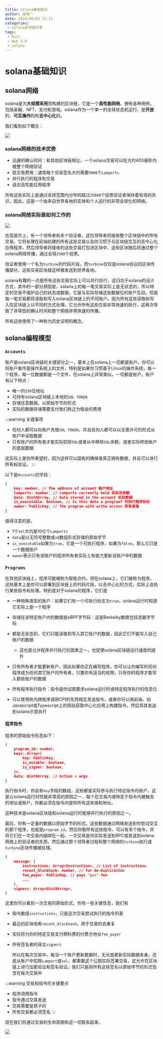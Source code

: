 ```yaml
---
title: solana基础知识
author: 皮特ᴾᵗ
date: 2024/06/03 12:21
categories:
 - solana区块链开发
tags:
 - Rust
 - Web 3.0
 - solana
---
```


# solana基础知识

## solana网络

solana是为**大规模采用**而构建的区块链，它是一个**高性能网络**、拥有各种用例，包括金融、NFT、支付和游戏。solana作为一个单一的全球状态机运行、是**开放**的、**可互操作**的和**去中心化**的。

我们看到如下概览：

![](https://rust.hyperter.top/screenshot/solana-content.png)

### solana网络的技术优势

- 迅速的确认时间：和其他区块链相比，一个solana交易可以在大约400毫秒内被整个网络验证
- 低交易费用：通常每个交易签名大约需要`5000`个`Lamports`
- 并行执行的程序和交易
- 适合高性能应用程序

所有这些实际上是通过全球范围内分布的超过`25000`个投票验证者保持着有效的共识，因此，这是一个由来自世界各地的实体和个人运行的非常全球化的网络。

### solana网络实际是如何工作的

![](https://rust.hyperter.top/screenshot/solana-network.png)

在高层次上，有一个领导者和多个验证者，这位领导者将接收整个区块链中的所有交易。它将处理在前端创建的所有这些交易以及你习惯于与区块链交互的去中心化应用程序，然后领导者将接收的这些交易打包进区块中，这些区块随后将通过整个solana网络传播，通过全球`2500`个投票。

验证者使用一个名为`turbine`的代码片段，而`turbine`仅仅是solana协议的区块传播部分，这些交易区块就这样被发送到世界各地。

solana有趣的一点是所有这些交易实际上可以并行执行，这归功于solana的设计方式，其中的一部分原因是，solana上的每一笔交易实际上是无状态的，所以特定的交易不维护自己的状态或数据，它是与实际存储这些数据位的账户互动，但是每一笔交易都将读取和写入solana区块链上的不同账户。因为所有这些读取和写入在区块链上以不同的方式处理。它允许所有这些交易非常快速的执行，这再次导致了非常低的确认时间和整个网络非常快速的传播。

所有这些使用了一种称为历史证明的概念。

## solana编程模型

### `Accounts`

账户是solana区块链的关键部分之一，基本上在solana上一切都是账户。你可以将账户看作是操作系统上的文件，特别是如果你习惯基于Linux的操作系统，每一个程序，每一位数据都是一个文件，在solana上非常类似，一切都是账户。账户有以下特点：

- 唯一的`256`位地址
- 可持有solana区块链上本地的`SOL TOKEN`
- 存储任意数据，以原始字节的形式
- 实际的数据存储需要支付我们称之为租金的费用

:::warning 关键事项
- 任何人都可以向账户充值`SOL TOKEN`，并且任何人都可以以无需许可的形式从账户中读取数据
- 只有账户的所有者才能实际扣除`SOL`或者从中移除`SOL`余额，或者实际修改账户的底层数据

这实际上是你所希望的，因为这样可以固有的确保谁真正拥有数据，并且可以进行所有权验证。
:::

以下是`Accounts`的字段：

```json
{
    key: number, // The address of account 账户地址
    lamports: number, // Lamports currently held 实际总余额
    data: Uint8Array, // Data stored in the account 实际数据
    is_executable: boolean, // Is this data a program? 可执行程序标志
    owner: PublicKey, // The program with write access 所有者值
}
```

值得注意的是，

- 1个`sol`大约是10亿个`Lamports`
- `data`是以无符号整数或`u8`数组形式存储的原始字节
- `is_executable`如果为`true`，它是一个可执行程序，如果为`false`，那么它只是一个数据账户
- `owner`表示只有该账户的程序所有者实际上有能力更新该账户中的数据

### `Programs`

在其他区块链上，程序可能被称为智能合约，但在solana上，它们被称为程序。这些基本上是你可以部署到区块链上的代码片段，以去中心化的方式，实际上会执行某些指令和处理。特别是对于solana的程序，它们是

- 一种特殊类型的账户：如果它们有一个可执行标志为`true`，solana运行时知道它实际上是一个程序
- 存储在该特定账户内的数据是eBPF字节码：这是Berkeley数据包括滤器字节码
- 都是无状态的，它们只能读取和写入其它账户的数据，因此它们不能写入自己账户的数据

    - 这也是允许程序并行执行的因素之一，也促使solana区块链运行速度的提升
- 只有所有者才能更新账户，因此如果你正在编写程序，你可以让你编写的任何程序成为任何其它账户的所有者，只要你有适当的权限，只有你的程序才能写入那些账户的数据
- 所有程序执行指令：指令是你试图要求solana运行时或特定程序执行的信息位
- 可以使用称为跨程序调用CPI的东西相互发送指令，或者你可以用前端，如Javascript或Typescript上的网站获取中心化应用上构建指令，然后将其发送到solana示意执行

#### 程序指令

程序的原始指令形态如下：

```json
{
    program_id: number,
    keys: Array<{
        key: PublicKey,
        is_mutable: boolean,
        is_signer: boolean,
    }>,
    data: Uint8Array, // Action + args
}
```

执行指令时，你会有`key`字段的数组，这些都是实际参与执行特定指令的账户，这是让solana运行时性能非常高的原因之一，每个在交易内或特定于指令内被触及的地址或账户，你都必须在指令内提供所有这些值和地址。

这种技术是solana区块链和solana运行时能够并行执行的原因之一。

最后，你有一定量的数据以原始字节的形式。这些数据通过网络发送到你尝试交互的那个程序，也就是`program_id`，然后你取所有这些指令，可以有多个指令，并将它们在一次交易内捆绑在一起，一次交易是你实际发送到RPC或发送到solana网络上的验证者的东西，然后通过那个领导者过程和整个网络的`turbine`执行或`turbine`区块传播被处理。

```json
{
    message: {
        instructions: Array<Instruction>, // List of instructions
        recent_blockhash: number, // for de-duplication
        fee_payer: PublicKey, // pays "gas" fee
        ...
    },
    signers: Array<Uint8Array>,
}
```

这里你可以看到一次交易的原始形式，你有一些关键信息，我们有

- 指令数组`instructions`，只是这次交易尝试执行的指令列表
- 最近的区块哈希`recent_blockhash`，用于交易的去重复
- 实际将为你的特定交易支付燃料费的付费方地址`fee_payer`
- 所有签名者的宿主`signers`

    所以在每次交易中，每当一个账户更新数据时，无论是更新实际数据本身，还是从账户中扣除`Lamport`或`sol`，都需要这个公钥实际签署交易，这允许在区块链上进行加密验证和签名验证。我们只是将所有这些签名以原始字节的形式包含在每次交易中

:::warning 交易和指令的关键要点

- 程序调用指令
- 指令通过交易发送
- 交易需要是原子的
- 所有交易都必须签名
:::

现在我们将通过交易的生命周期和这一切联系起来，

![](https://rust.hyperter.top/screenshot/solana-lifecycle.png)